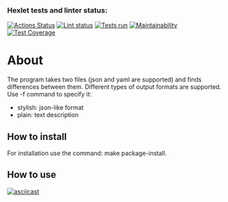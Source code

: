 ### Hexlet tests and linter status:
[![Actions Status](https://github.com/DS85/python-project-lvl2/workflows/hexlet-check/badge.svg)](https://github.com/DS85/python-project-lvl2/actions)
[![Lint status](https://github.com/DS85/python-project-lvl2/workflows/lint-check/badge.svg)](https://github.com/DS85/python-project-lvl2/actions)
[![Tests run](https://github.com/DS85/python-project-lvl2/workflows/tests-run/badge.svg)](https://github.com/DS85/python-project-lvl2/actions)
[![Maintainability](https://api.codeclimate.com/v1/badges/53bd63a76bfd13ebe029/maintainability)](https://codeclimate.com/github/DS85/python-project-lvl2/maintainability)
[![Test Coverage](https://api.codeclimate.com/v1/badges/53bd63a76bfd13ebe029/test_coverage)](https://codeclimate.com/github/DS85/python-project-lvl2/test_coverage)

# About
The program takes two files (json and yaml are supported) and finds differences between them. Different types of output formats are supported. Use -f command to specify it:
- stylish: json-like format
- plain: text description

## How to install
For installation use the command: make package-install.

## How to use
[![asciicast](https://asciinema.org/a/oec2k3gzhg0tcjJCiAVnesqSz.svg)](https://asciinema.org/a/oec2k3gzhg0tcjJCiAVnesqSz)
